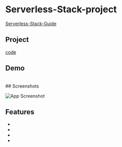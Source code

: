# Serverless-Stack-project
[Serverless-Stack-Guide](https://serverless-stack.com/#guide)

## Project
[code](Serverless-project)

## Demo
<br>
## Screenshots

![App Screenshot](https://via.placeholder.com/468x300?text=App+Screenshot+Here)

## Features

-
-
-
-
